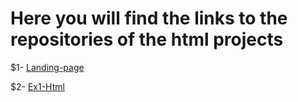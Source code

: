 # Here you will find the links to the repositories of the html projects

$1- [Landing-page](https://github.com/misaelortizdp/landing-page-Arena.git)

$2- [Ex1-Html](https://github.com/misaelortizdp/Ej1-html-sem.git)

